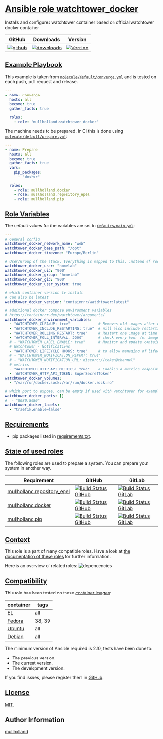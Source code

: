 # [Ansible role watchtower_docker](#watchtower_docker)

Installs and configures watchtower container based on official watchtower docker container

|GitHub|Downloads|Version|
|------|---------|-------|
|[![github](https://github.com/mullholland/ansible-role-watchtower_docker/actions/workflows/molecule.yml/badge.svg)](https://github.com/mullholland/ansible-role-watchtower_docker/actions/workflows/molecule.yml)|[![downloads](https://img.shields.io/ansible/role/d/mullholland/watchtower_docker)](https://galaxy.ansible.com/mullholland/watchtower_docker)|[![Version](https://img.shields.io/github/release/mullholland/ansible-role-watchtower_docker.svg)](https://github.com/mullholland/ansible-role-watchtower_docker/releases/)|
## [Example Playbook](#example-playbook)

This example is taken from [`molecule/default/converge.yml`](https://github.com/mullholland/ansible-role-watchtower_docker/blob/master/molecule/default/converge.yml) and is tested on each push, pull request and release.

```yaml
---
- name: Converge
  hosts: all
  become: true
  gather_facts: true

  roles:
    - role: "mullholland.watchtower_docker"
```

The machine needs to be prepared. In CI this is done using [`molecule/default/prepare.yml`](https://github.com/mullholland/ansible-role-watchtower_docker/blob/master/molecule/default/prepare.yml):

```yaml
---
- name: Prepare
  hosts: all
  become: true
  gather_facts: true
  vars:
    pip_packages:
      - "docker"

  roles:
    - role: mullholland.docker
    - role: mullholland.repository_epel
    - role: mullholland.pip
```



## [Role Variables](#role-variables)

The default values for the variables are set in [`defaults/main.yml`](https://github.com/mullholland/ansible-role-watchtower_docker/blob/master/defaults/main.yml):

```yaml
---
# General config
watchtower_docker_network_name: "web"
watchtower_docker_base_path: "/opt"
watchtower_docker_timezone: "Europe/Berlin"

# User/Group of the stack. Everything is mapped to this, instead of root.
watchtower_docker_user: "homelab"
watchtower_docker_uid: "900"
watchtower_docker_group: "homelab"
watchtower_docker_gid: "900"
watchtower_docker_user_system: true

# which container version to install
# can also be latest
watchtower_docker_version: "containrrr/watchtower:latest"

# additional docker compose environment variables
# https://containrrr.dev/watchtower/arguments/
watchtower_docker_environment_variables:
  - "WATCHTOWER_CLEANUP: true"             # Removes old images after updating
  - "WATCHTOWER_INCLUDE_RESTARTING: true"  # Will also include restarting containers.
  - "WATCHTOWER_ROLLING_RESTART: true"     # Restart one image at time instead of stopping and starting all at once
  - "WATCHTOWER_POLL_INTERVAL: 3600"       # check every hour for image updates
  # - "WATCHTOWER_LABEL_ENABLE: true"      # Monitor and update containers that have a com.centurylinklabs.watchtower.enable label set to true, else update all
  # Watchtower - Notifications
  - "WATCHTOWER_LIFECYCLE_HOOKS: true"     # to allow managing of lifecycle hooks via labels (https://containrrr.dev/watchtower/lifecycle-hooks/#executing_commands_before_and_after_updating)
  # - "WATCHTOWER_NOTIFICATION_REPORT: true"
  # - "WATCHTOWER_NOTIFICATION_URL: discord://token@channel"
  # metrics
  - "WATCHTOWER_HTTP_API_METRICS: true"    # Enables a metrics endpoint
  - 'WATCHTOWER_HTTP_API_TOKEN: SuperSecretToken'
watchtower_docker_volumes:
  - "/var/run/docker.sock:/var/run/docker.sock:ro"

# which port to expose. can be empty if used with watchtower for example
watchtower_docker_ports: []
#  - "8080:8080"
watchtower_docker_labels:
  - "traefik.enable=false"

```

## [Requirements](#requirements)

- pip packages listed in [requirements.txt](https://github.com/mullholland/ansible-role-watchtower_docker/blob/master/requirements.txt).

## [State of used roles](#state-of-used-roles)

The following roles are used to prepare a system. You can prepare your system in another way.

| Requirement | GitHub | GitLab |
|-------------|--------|--------|
|[mullholland.repository_epel](https://galaxy.ansible.com/mullholland/repository_epel)|[![Build Status GitHub](https://github.com/mullholland/ansible-role-repository_epel/workflows/Ansible%20Molecule/badge.svg)](https://github.com/mullholland/ansible-role-repository_epel/actions)|[![Build Status GitLab](https://gitlab.com/opensourceunicorn/ansible-role-repository_epel/badges/master/pipeline.svg)](https://gitlab.com/opensourceunicorn/ansible-role-repository_epel)|
|[mullholland.docker](https://galaxy.ansible.com/mullholland/docker)|[![Build Status GitHub](https://github.com/mullholland/ansible-role-docker/workflows/Ansible%20Molecule/badge.svg)](https://github.com/mullholland/ansible-role-docker/actions)|[![Build Status GitLab](https://gitlab.com/opensourceunicorn/ansible-role-docker/badges/master/pipeline.svg)](https://gitlab.com/opensourceunicorn/ansible-role-docker)|
|[mullholland.pip](https://galaxy.ansible.com/mullholland/pip)|[![Build Status GitHub](https://github.com/mullholland/ansible-role-pip/workflows/Ansible%20Molecule/badge.svg)](https://github.com/mullholland/ansible-role-pip/actions)|[![Build Status GitLab](https://gitlab.com/opensourceunicorn/ansible-role-pip/badges/master/pipeline.svg)](https://gitlab.com/opensourceunicorn/ansible-role-pip)|

## [Context](#context)

This role is a part of many compatible roles. Have a look at [the documentation of these roles](https://mullholland.net) for further information.

Here is an overview of related roles:
![dependencies](https://raw.githubusercontent.com/mullholland/ansible-role-watchtower_docker/png/requirements.png "Dependencies")

## [Compatibility](#compatibility)

This role has been tested on these [container images](https://hub.docker.com/u/mullholland):

|container|tags|
|---------|----|
|[EL](https://hub.docker.com/r/mullholland/enterpriselinux)|all|
|[Fedora](https://hub.docker.com/r/mullholland/fedora/)|38, 39|
|[Ubuntu](https://hub.docker.com/r/mullholland/ubuntu)|all|
|[Debian](https://hub.docker.com/r/mullholland/debian)|all|

The minimum version of Ansible required is 2.10, tests have been done to:

- The previous version.
- The current version.
- The development version.

If you find issues, please register them in [GitHub](https://github.com/mullholland/ansible-role-watchtower_docker/issues).

## [License](#license)

[MIT](https://github.com/mullholland/ansible-role-watchtower_docker/blob/master/LICENSE).

## [Author Information](#author-information)

[mullholland](https://mullholland.net)
